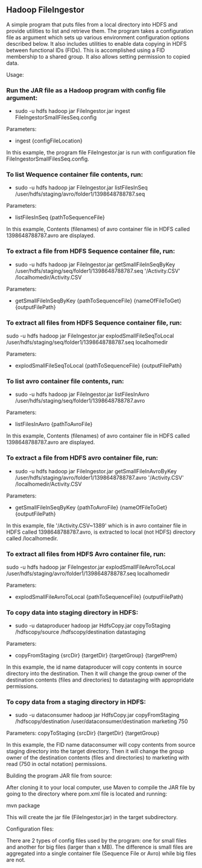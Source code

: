 Hadoop FileIngestor
-----------------------------

A simple program that puts files from a local directory into HDFS and provide utilities to list and retrieve them. The program  takes a configuration file as argument which sets up various environment configuration options described below. 
It also includes utilities to enable data copying in HDFS between functional IDs (FIDs). This is accomplished using a FID membership to a shared group. It also allows setting permission to copied data.

Usage:

### Run the JAR file as a Hadoop program with config file argument:

* sudo -u hdfs hadoop jar FileIngestor.jar ingest FileIngestorSmallFilesSeq.config

Parameters:
* ingest {configFileLocation}

In this example, the program file FileIngestor.jar is run with configuration file FileIngestorSmallFilesSeq.config.

### To list Wequence container file contents, run:

* sudo -u hdfs hadoop jar FileIngestor.jar listFilesInSeq /user/hdfs/staging/avro/folder1/1398648788787.seq

Parameters:
* listFilesInSeq {pathToSequenceFile}

In this example, Contents (filenames) of avro container file in HDFS called  1398648788787.avro are displayed.

### To extract a file from HDFS Sequence container file, run:

* sudo -u hdfs hadoop jar FileIngestor.jar getSmallFileInSeqByKey /user/hdfs/staging/seq/folder1/1398648788787.seq '/Activity.CSV' /localhomedir/Activity.CSV

Parameters:
* getSmallFileInSeqByKey {pathToSequenceFile} {nameOfFileToGet} {outputFilePath}

### To extract all files from HDFS Sequence container file, run:

sudo -u hdfs hadoop jar FileIngestor.jar explodSmallFileSeqToLocal /user/hdfs/staging/seq/folder1/1398648788787.seq localhomedir

Parameters:
* explodSmallFileSeqToLocal {pathToSequenceFile} {outputFilePath}

### To list avro container file contents, run:

* sudo -u hdfs hadoop jar FileIngestor.jar listFilesInAvro /user/hdfs/staging/seq/folder1/1398648788787.avro

Parameters:
* listFilesInAvro {pathToAvroFile}

In this example, Contents (filenames) of avro container file in HDFS called  1398648788787.avro are displayed.

### To extract a file from HDFS avro container file, run:

* sudo -u hdfs hadoop jar FileIngestor.jar getSmallFileInAvroByKey /user/hdfs/staging/avro/folder1/1398648788787.avro '/Activity.CSV' /localhomedir/Activity.CSV

Parameters:
* getSmallFileInSeqByKey {pathToAvroFile} {nameOfFileToGet} {outputFilePath}

In this example, file '/Activity.CSV~1389' which is in avro container file in HDFS called  1398648788787.avro, is extracted to local (not HDFS) directory called /localhomedir.

### To extract all files from HDFS Avro container file, run:

sudo -u hdfs hadoop jar FileIngestor.jar explodSmallFileAvroToLocal /user/hdfs/staging/avro/folder1/1398648788787.seq localhomedir

Parameters:
* explodSmallFileAvroToLocal {pathToSequenceFile} {outputFilePath}


### To copy data into staging directory in HDFS:

* sudo -u dataproducer hadoop jar HdfsCopy.jar copyToStaging /hdfscopy/source /hdfscopy/destination datastaging

Parameters:
* copyFromStaging {srcDir} {targetDir} {targetGroup} {targetPrem}

In this example, the id name dataproducer will copy contents in source directory into the destination. Then it will change the group owner of the destination contents (files and directories) to datastaging with appropridate permissions.

### To copy data from a staging directory in HDFS:

* sudo -u dataconsumer hadoop jar HdfsCopy.jar copyFromStaging /hdfscopy/destination /user/dataconsumer/destination marketing 750

Parameters:
copyToStaging {srcDir} {targetDir} {targetGroup}

In this example, the FID name dataconsumer will copy contents from source staging directory into the target directory. Then it will change the group owner of the destination contents (files and directories) to marketing with read  (750 in octal notation) permissions.


Building the program JAR file from source:

After cloning it to your local computer, use Maven to compile the JAR file by going to the directory where pom.xml file is located and running:

mvn package

This will create the jar file (FileIngestor.jar) in the target subdirectory.


Configuration files:

There are 2 types of config files used by the program: one for small files and another for big files (larger than x MB). The difference is small files are aggregated into a single container file (Sequence File or Avro) while big files are not.
